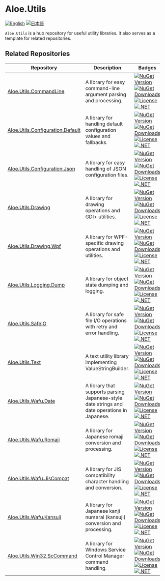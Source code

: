 # Aloe.Utils

[![English](https://img.shields.io/badge/Language-English-blue)](./README.md)
[![日本語](https://img.shields.io/badge/言語-日本語-blue)](./README.ja.md)

`Aloe.Utils` is a hub repository for useful utility libraries.
It also serves as a template for related repositories.

## Related Repositories

| Repository | Description | Badges |
|------------|-------------|--------|
| [Aloe.Utils.CommandLine](https://github.com/ted-sharp/aloe-utils-commandline) | A library for easy command-line argument parsing and processing. | [![NuGet Version](https://img.shields.io/nuget/v/Aloe.Utils.CommandLine.svg)](https://www.nuget.org/packages/Aloe.Utils.CommandLine) [![NuGet Downloads](https://img.shields.io/nuget/dt/Aloe.Utils.CommandLine.svg)](https://www.nuget.org/packages/Aloe.Utils.CommandLine) [![License](https://img.shields.io/github/license/ted-sharp/aloe-utils-commandline.svg)](LICENSE) [![.NET](https://img.shields.io/badge/.NET-9.0-blue.svg)](https://dotnet.microsoft.com/download/dotnet/9.0) |
| [Aloe.Utils.Configuration.Default](https://github.com/ted-sharp/aloe-utils-configuration-default) | A library for handling default configuration values and fallbacks. | [![NuGet Version](https://img.shields.io/nuget/v/Aloe.Utils.Configuration.Default.svg)](https://www.nuget.org/packages/Aloe.Utils.Configuration.Default) [![NuGet Downloads](https://img.shields.io/nuget/dt/Aloe.Utils.Configuration.Default.svg)](https://www.nuget.org/packages/Aloe.Utils.Configuration.Default) [![License](https://img.shields.io/github/license/ted-sharp/aloe-utils-configuration-default.svg)](LICENSE) [![.NET](https://img.shields.io/badge/.NET-9.0-blue.svg)](https://dotnet.microsoft.com/download/dotnet/9.0) |
| [Aloe.Utils.Configuration.Json](https://github.com/ted-sharp/aloe-utils-configuration-json) | A library for easy handling of JSON configuration files. | [![NuGet Version](https://img.shields.io/nuget/v/Aloe.Utils.Configuration.Json.svg)](https://www.nuget.org/packages/Aloe.Utils.Configuration.Json) [![NuGet Downloads](https://img.shields.io/nuget/dt/Aloe.Utils.Configuration.Json.svg)](https://www.nuget.org/packages/Aloe.Utils.Configuration.Json) [![License](https://img.shields.io/github/license/ted-sharp/aloe-utils-configuration-json.svg)](LICENSE) [![.NET](https://img.shields.io/badge/.NET-9.0-blue.svg)](https://dotnet.microsoft.com/download/dotnet/9.0) |
| [Aloe.Utils.Drawing](https://github.com/ted-sharp/aloe-utils-drawing) | A library for drawing operations and GDI+ utilities. | [![NuGet Version](https://img.shields.io/nuget/v/Aloe.Utils.Drawing.svg)](https://www.nuget.org/packages/Aloe.Utils.Drawing) [![NuGet Downloads](https://img.shields.io/nuget/dt/Aloe.Utils.Drawing.svg)](https://www.nuget.org/packages/Aloe.Utils.Drawing) [![License](https://img.shields.io/github/license/ted-sharp/aloe-utils-drawing.svg)](LICENSE) [![.NET](https://img.shields.io/badge/.NET-9.0-blue.svg)](https://dotnet.microsoft.com/download/dotnet/9.0) |
| [Aloe.Utils.Drawing.Wpf](https://github.com/ted-sharp/aloe-utils-drawing-wpf) | A library for WPF-specific drawing operations and utilities. | [![NuGet Version](https://img.shields.io/nuget/v/Aloe.Utils.Drawing.Wpf.svg)](https://www.nuget.org/packages/Aloe.Utils.Drawing.Wpf) [![NuGet Downloads](https://img.shields.io/nuget/dt/Aloe.Utils.Drawing.Wpf.svg)](https://www.nuget.org/packages/Aloe.Utils.Drawing.Wpf) [![License](https://img.shields.io/github/license/ted-sharp/aloe-utils-drawing-wpf.svg)](LICENSE) [![.NET](https://img.shields.io/badge/.NET-9.0-blue.svg)](https://dotnet.microsoft.com/download/dotnet/9.0) |
| [Aloe.Utils.Logging.Dump](https://github.com/ted-sharp/aloe-utils-logging-dump) | A library for object state dumping and logging. | [![NuGet Version](https://img.shields.io/nuget/v/Aloe.Utils.Logging.Dump.svg)](https://www.nuget.org/packages/Aloe.Utils.Logging.Dump) [![NuGet Downloads](https://img.shields.io/nuget/dt/Aloe.Utils.Logging.Dump.svg)](https://www.nuget.org/packages/Aloe.Utils.Logging.Dump) [![License](https://img.shields.io/github/license/ted-sharp/aloe-utils-logging-dump.svg)](LICENSE) [![.NET](https://img.shields.io/badge/.NET-9.0-blue.svg)](https://dotnet.microsoft.com/download/dotnet/9.0) |
| [Aloe.Utils.SafeIO](https://github.com/ted-sharp/aloe-utils-safeio) | A library for safe file I/O operations with retry and error handling. | [![NuGet Version](https://img.shields.io/nuget/v/Aloe.Utils.SafeIO.svg)](https://www.nuget.org/packages/Aloe.Utils.SafeIO) [![NuGet Downloads](https://img.shields.io/nuget/dt/Aloe.Utils.SafeIO.svg)](https://www.nuget.org/packages/Aloe.Utils.SafeIO) [![License](https://img.shields.io/github/license/ted-sharp/aloe-utils-safeio.svg)](LICENSE) [![.NET](https://img.shields.io/badge/.NET-9.0-blue.svg)](https://dotnet.microsoft.com/download/dotnet/9.0) |
| [Aloe.Utils.Text](https://github.com/ted-sharp/aloe-utils-text) | A text utility library implementing ValueStringBuilder. | [![NuGet Version](https://img.shields.io/nuget/v/Aloe.Utils.Text.svg)](https://www.nuget.org/packages/Aloe.Utils.Text) [![NuGet Downloads](https://img.shields.io/nuget/dt/Aloe.Utils.Text.svg)](https://www.nuget.org/packages/Aloe.Utils.Text) [![License](https://img.shields.io/github/license/ted-sharp/aloe-utils-text.svg)](LICENSE) [![.NET](https://img.shields.io/badge/.NET-9.0-blue.svg)](https://dotnet.microsoft.com/download/dotnet/9.0) |
| [Aloe.Utils.Wafu.Date](https://github.com/ted-sharp/aloe-utils-wafu-date) | A library that supports parsing Japanese-style date strings and date operations in Japanese. | [![NuGet Version](https://img.shields.io/nuget/v/Aloe.Utils.Wafu.Date.svg)](https://www.nuget.org/packages/Aloe.Utils.Wafu.Date) [![NuGet Downloads](https://img.shields.io/nuget/dt/Aloe.Utils.Wafu.Date.svg)](https://www.nuget.org/packages/Aloe.Utils.Wafu.Date) [![License](https://img.shields.io/github/license/ted-sharp/aloe-utils-wafu-date.svg)](LICENSE) [![.NET](https://img.shields.io/badge/.NET-9.0-blue.svg)](https://dotnet.microsoft.com/download/dotnet/9.0) |
| [Aloe.Utils.Wafu.Romaji](https://github.com/ted-sharp/aloe-utils-wafu-romaji) | A library for Japanese romaji conversion and processing. | [![NuGet Version](https://img.shields.io/nuget/v/Aloe.Utils.Wafu.Romaji.svg)](https://www.nuget.org/packages/Aloe.Utils.Wafu.Romaji) [![NuGet Downloads](https://img.shields.io/nuget/dt/Aloe.Utils.Wafu.Romaji.svg)](https://www.nuget.org/packages/Aloe.Utils.Wafu.Romaji) [![License](https://img.shields.io/github/license/ted-sharp/aloe-utils-wafu-romaji.svg)](LICENSE) [![.NET](https://img.shields.io/badge/.NET-9.0-blue.svg)](https://dotnet.microsoft.com/download/dotnet/9.0) |
| [Aloe.Utils.Wafu.JisCompat](https://github.com/ted-sharp/aloe-utils-wafu-jiscompat) | A library for JIS compatibility character handling and conversion. | [![NuGet Version](https://img.shields.io/nuget/v/Aloe.Utils.Wafu.JisCompat.svg)](https://www.nuget.org/packages/Aloe.Utils.Wafu.JisCompat) [![NuGet Downloads](https://img.shields.io/nuget/dt/Aloe.Utils.Wafu.JisCompat.svg)](https://www.nuget.org/packages/Aloe.Utils.Wafu.JisCompat) [![License](https://img.shields.io/github/license/ted-sharp/aloe-utils-wafu-jiscompat.svg)](LICENSE) [![.NET](https://img.shields.io/badge/.NET-9.0-blue.svg)](https://dotnet.microsoft.com/download/dotnet/9.0) |
| [Aloe.Utils.Wafu.Kansuji](https://github.com/ted-sharp/aloe-utils-wafu-kansuji) | A library for Japanese kanji numeral (kansuji) conversion and processing. | [![NuGet Version](https://img.shields.io/nuget/v/Aloe.Utils.Wafu.Kansuji.svg)](https://www.nuget.org/packages/Aloe.Utils.Wafu.Kansuji) [![NuGet Downloads](https://img.shields.io/nuget/dt/Aloe.Utils.Wafu.Kansuji.svg)](https://www.nuget.org/packages/Aloe.Utils.Wafu.Kansuji) [![License](https://img.shields.io/github/license/ted-sharp/aloe-utils-wafu-kansuji.svg)](LICENSE) [![.NET](https://img.shields.io/badge/.NET-9.0-blue.svg)](https://dotnet.microsoft.com/download/dotnet/9.0) |
| [Aloe.Utils.Win32.ScCommand](https://github.com/ted-sharp/aloe-utils-win32-sccommand) | A library for Windows Service Control Manager command handling. | [![NuGet Version](https://img.shields.io/nuget/v/Aloe.Utils.Win32.ScCommand.svg)](https://www.nuget.org/packages/Aloe.Utils.Win32.ScCommand) [![NuGet Downloads](https://img.shields.io/nuget/dt/Aloe.Utils.Win32.ScCommand.svg)](https://www.nuget.org/packages/Aloe.Utils.Win32.ScCommand) [![License](https://img.shields.io/github/license/ted-sharp/aloe-utils-win32-sccommand.svg)](LICENSE) [![.NET](https://img.shields.io/badge/.NET-9.0-blue.svg)](https://dotnet.microsoft.com/download/dotnet/9.0) |
